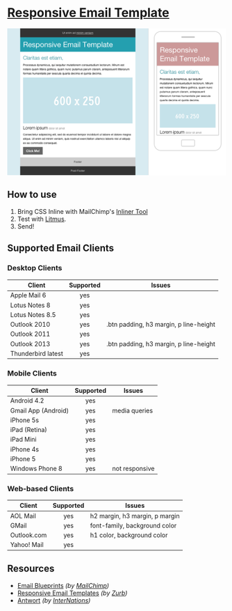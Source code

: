 # [Responsive Email Template](http://github.com/cyrilsuzat/responsive-email-template)

![Screenshot](https://raw.githubusercontent.com/cyrilsuzat/responsive-email-template/master/screenshot.png)


## How to use

1. Bring CSS Inline with MailChimp's [Inliner Tool](http://templates.mailchimp.com/resources/inline-css/)
2. Test with [Litmus](https://litmus.com/).
3. Send!


## Supported Email Clients

### Desktop Clients

| Client              | Supported | Issues                                           |
| ------------------- |:---------:| ------------------------------------------------ |
| Apple Mail 6        | yes       |                                                  |
| Lotus Notes 8       | yes       |                                                  |
| Lotus Notes 8.5     | yes       |                                                  |
| Outlook 2010        | yes       | .btn padding, h3 margin, p line-height           |
| Outlook 2011        | yes       |                                                  |
| Outlook 2013        | yes       | .btn padding, h3 margin, p line-height           |
| Thunderbird latest  | yes       |                                                  |

### Mobile Clients

| Client              | Supported | Issues                                           |
| ------------------- |:---------:| ------------------------------------------------ |
| Android 4.2         | yes       |                                                  |
| Gmail App (Android) | yes       | media queries                                    |
| iPhone 5s           | yes       |                                                  |
| iPad (Retina)       | yes       |                                                  |
| iPad Mini           | yes       |                                                  |
| iPhone 4s           | yes       |                                                  |
| iPhone 5            | yes       |                                                  |
| Windows Phone 8     | yes       | not responsive                                   |

### Web-based Clients

| Client              | Supported | Issues                                           |
| ------------------- |:---------:| ------------------------------------------------ |
| AOL Mail            | yes       | h2 margin, h3 margin, p margin                   |
| GMail               | yes       | font-family, background color                    |
| Outlook.com         | yes       | h1 color, background color                       |
| Yahoo! Mail         | yes       |                                                  |


## Resources
- [Email Blueprints](https://github.com/mailchimp/email-blueprints) *(by [MailChimp](http://mailchimp.com/))*
- [Responsive Email Templates](http://zurb.com/playground/responsive-email-templates) *(by [Zurb](http://zurb.com/))*
- [Antwort](https://github.com/internations/antwort) *(by [InterNations](http://www.internations.org/))*
